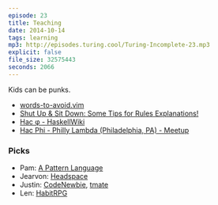 ```yaml
---
episode: 23
title: Teaching
date: 2014-10-14
tags: learning
mp3: http://episodes.turing.cool/Turing-Incomplete-23.mp3
explicit: false
file_size: 32575443
seconds: 2066
---
```


Kids can be punks.

* [words-to-avoid.vim](https://github.com/nicholaides/words-to-avoid.vim)
* [Shut Up & Sit Down: Some Tips for Rules Explanations!](http://www.shutupandsitdown.com/blog/post/some-tips-rules-explanations/)
* [Hac φ - HaskellWiki](http://www.haskell.org/haskellwiki/Hac_%CF%86)
* [Hac Phi - Philly Lambda (Philadelphia, PA) - Meetup](http://www.meetup.com/Philly-Lambda/events/197514062/)

### Picks

* Pam: [A Pattern Language](https://archive.org/details/APatternLanguage)
* Jearvon: [Headspace](https://www.headspace.com/headspace-meditation-app)
* Justin: [CodeNewbie](http://www.codenewbie.org/), [tmate](http://tmate.io/)
* Len: [HabitRPG](http://habitrpg.com)
